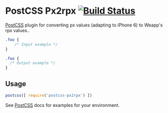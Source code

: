 # PostCSS Px2rpx [![Build Status][ci-img]][ci]

[PostCSS] plugin for converting px values (adapting to iPhone 6) to Weapp's rpx values..

[PostCSS]: https://github.com/postcss/postcss
[ci-img]:  https://travis-ci.org/zhanziyang/postcss-px2rpx.svg
[ci]:      https://travis-ci.org/zhanziyang/postcss-px2rpx

```css
.foo {
    /* Input example */
}
```

```css
.foo {
  /* Output example */
}
```

## Usage

```js
postcss([ require('postcss-px2rpx') ])
```

See [PostCSS] docs for examples for your environment.
